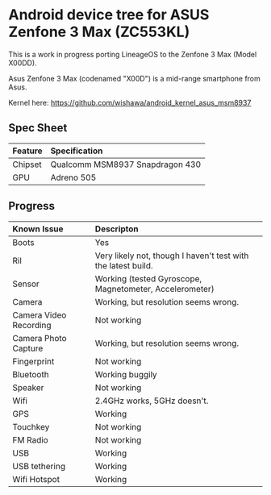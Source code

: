 Android device tree for ASUS Zenfone 3 Max (ZC553KL)
========================================================

This is a work in progress porting LineageOS to the Zenfone 3 Max (Model X00DD).

Asus Zenfone 3 Max (codenamed "X00D") is a mid-range smartphone from Asus.

Kernel here: https://github.com/wishawa/android_kernel_asus_msm8937

## Spec Sheet

| Feature                 | Specification                                                                       |
| :---------------------- | :-----------------------------------------------------------------------------------|
| Chipset                 | Qualcomm MSM8937 Snapdragon 430                                                     |
| GPU                     | Adreno 505                                                                          |

## Progress

Known Issue             | Descripton
:---------------------- | :-----------------------------------------------------------------------------------
Boots					| Yes
Ril						| Very likely not, though I haven't test with the latest build.
Sensor					| Working (tested Gyroscope, Magnetometer, Accelerometer)
Camera					| Working, but resolution seems wrong.
Camera Video Recording	| Not working
Camera Photo Capture	| Working, but resolution seems wrong.
Fingerprint				| Not working
Bluetooth				| Working buggily
Speaker					| Not working
Wifi					| 2.4GHz works, 5GHz doesn't.
GPS						| Working
Touchkey				| Not working
FM Radio				| Not working
USB     				| Working
USB tethering			| Working
Wifi Hotspot			| Working

